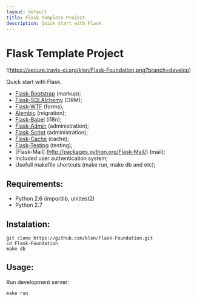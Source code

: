 ```yaml
---
layout: default
title: Flask Template Project
description: Quick start with Flask.
---
```


Flask Template Project
======================

!(https://secure.travis-ci.org/klen/Flask-Foundation.png?branch=develop)

Quick start with Flask.

* [Flask-Bootstrap](http://github.com/mbr/flask-bootstrap) (markup);
* [Flask-SQLAlchemy](http://github.com/mitsuhiko/flask-sqlalchemy) (ORM);
* [Flask-WTF](http://github.com/rduplan/flask-wtf) (forms);
* [Alembic](http://pypi.python.org/pypi/alembic/0.3.5) (migration);
* [Flask-Babel](http://github.com/mitsuhiko/flask-babel) (i18n);
* [Flask-Admin](https://github.com/mrjoes/flask-admin/) (administration);
* [Flask-Script](http://github.com/rduplain/flask-script) (administration);
* [Flask-Cache](http://packages.python.org/Flask-Cache/) (cache);
* [Flask-Testing](http://packages.python.org/Flask-Testing/) (testing);
* [Flask-Mail] (http://packages.python.org/Flask-Mail/) (mail);
* Included user authentication system;
* Usefull makefile shortcuts (make run, make db and etc);


Requirements:
------------

* Python 2.6 (importlib, unittest2)
* Python 2.7


Instalation:
------------

    git clone https://github.com/klen/Flask-Foundation.git
    cd Flask-Foundation
    make db


Usage:
------

Run development server:

    make run
